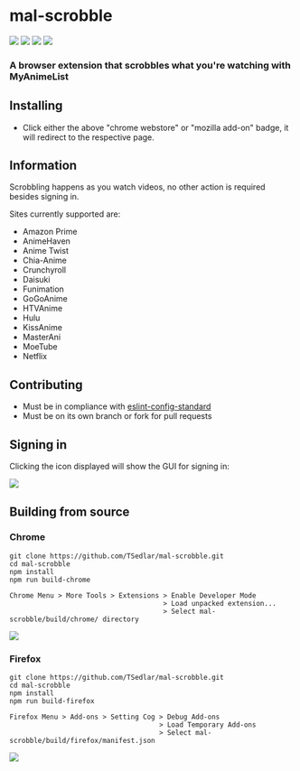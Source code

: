 # mal-scrobble
![](https://img.shields.io/github/license/mashape/apistatus.svg)
![](https://travis-ci.org/TSedlar/mal-scrobble.svg)
[![](https://img.shields.io/chrome-web-store/v/njndiiinbnllinmdoifoffmkfgkflffp.svg)](https://chrome.google.com/webstore/detail/mal-scrobble/njndiiinbnllinmdoifoffmkfgkflffp)
[![](https://img.shields.io/amo/v/mal-scrobble.svg)](https://addons.mozilla.org/en-US/firefox/addon/mal-scrobble/)

### A browser extension that scrobbles what you're watching with MyAnimeList

## Installing
- Click either the above "chrome webstore" or "mozilla add-on" badge, it will redirect to the respective page.

## Information

Scrobbling happens as you watch videos, no other action is required besides signing in.

Sites currently supported are:
- Amazon Prime
- AnimeHaven
- Anime Twist
- Chia-Anime
- Crunchyroll
- Daisuki
- Funimation
- GoGoAnime
- HTVAnime
- Hulu
- KissAnime
- MasterAni
- MoeTube
- Netflix

## Contributing
- Must be in compliance with [eslint-config-standard](https://github.com/feross/eslint-config-standard)
- Must be on its own branch or fork for pull requests

## Signing in
Clicking the icon displayed will show the GUI for signing in:

![](https://i.imgur.com/rZEKNgp.png)

## Building from source

### Chrome
```shell
git clone https://github.com/TSedlar/mal-scrobble.git
cd mal-scrobble
npm install
npm run build-chrome
```

```
Chrome Menu > More Tools > Extensions > Enable Developer Mode
                                      > Load unpacked extension...
                                      > Select mal-scrobble/build/chrome/ directory
```
![](https://i.imgur.com/dL60W9x.png)

### Firefox
```shell
git clone https://github.com/TSedlar/mal-scrobble.git
cd mal-scrobble
npm install
npm run build-firefox
```

```
Firefox Menu > Add-ons > Setting Cog > Debug Add-ons
                                     > Load Temporary Add-ons
                                     > Select mal-scrobble/build/firefox/manifest.json
```
![](https://i.imgur.com/yQkBETn.png)
